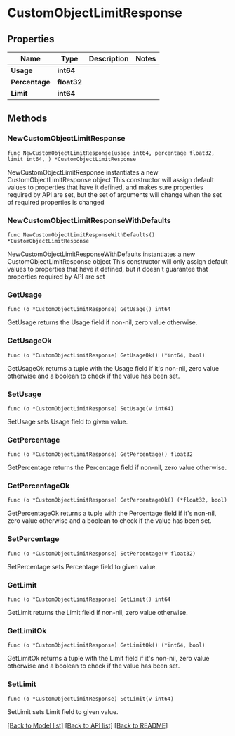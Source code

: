 # CustomObjectLimitResponse

## Properties

Name | Type | Description | Notes
------------ | ------------- | ------------- | -------------
**Usage** | **int64** |  | 
**Percentage** | **float32** |  | 
**Limit** | **int64** |  | 

## Methods

### NewCustomObjectLimitResponse

`func NewCustomObjectLimitResponse(usage int64, percentage float32, limit int64, ) *CustomObjectLimitResponse`

NewCustomObjectLimitResponse instantiates a new CustomObjectLimitResponse object
This constructor will assign default values to properties that have it defined,
and makes sure properties required by API are set, but the set of arguments
will change when the set of required properties is changed

### NewCustomObjectLimitResponseWithDefaults

`func NewCustomObjectLimitResponseWithDefaults() *CustomObjectLimitResponse`

NewCustomObjectLimitResponseWithDefaults instantiates a new CustomObjectLimitResponse object
This constructor will only assign default values to properties that have it defined,
but it doesn't guarantee that properties required by API are set

### GetUsage

`func (o *CustomObjectLimitResponse) GetUsage() int64`

GetUsage returns the Usage field if non-nil, zero value otherwise.

### GetUsageOk

`func (o *CustomObjectLimitResponse) GetUsageOk() (*int64, bool)`

GetUsageOk returns a tuple with the Usage field if it's non-nil, zero value otherwise
and a boolean to check if the value has been set.

### SetUsage

`func (o *CustomObjectLimitResponse) SetUsage(v int64)`

SetUsage sets Usage field to given value.


### GetPercentage

`func (o *CustomObjectLimitResponse) GetPercentage() float32`

GetPercentage returns the Percentage field if non-nil, zero value otherwise.

### GetPercentageOk

`func (o *CustomObjectLimitResponse) GetPercentageOk() (*float32, bool)`

GetPercentageOk returns a tuple with the Percentage field if it's non-nil, zero value otherwise
and a boolean to check if the value has been set.

### SetPercentage

`func (o *CustomObjectLimitResponse) SetPercentage(v float32)`

SetPercentage sets Percentage field to given value.


### GetLimit

`func (o *CustomObjectLimitResponse) GetLimit() int64`

GetLimit returns the Limit field if non-nil, zero value otherwise.

### GetLimitOk

`func (o *CustomObjectLimitResponse) GetLimitOk() (*int64, bool)`

GetLimitOk returns a tuple with the Limit field if it's non-nil, zero value otherwise
and a boolean to check if the value has been set.

### SetLimit

`func (o *CustomObjectLimitResponse) SetLimit(v int64)`

SetLimit sets Limit field to given value.



[[Back to Model list]](../README.md#documentation-for-models) [[Back to API list]](../README.md#documentation-for-api-endpoints) [[Back to README]](../README.md)



